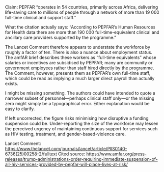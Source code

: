 Claim: PEPFAR “operates in 54 countries, primarily across Africa, delivering life-saving care to millions of people through a network of more than 19 000 full-time clinical and support staff.”

What the citation actually says: “According to PEPFAR’s Human Resources for Health data there are more than 190 000 full-time-equivalent clinical and ancillary care providers supported by the programme.”

The Lancet Comment therefore appears to understate the workforce by roughly a factor of ten. There is also a nuance about employment status. The amfAR brief describes these workers as “full-time equivalents” whose salaries or incentives are subsidised by PEPFAR; many are community or government employees rather than staff hired directly by the programme. The Comment, however, presents them as PEPFAR’s own full-time staff, which could be read as implying a much larger direct payroll than actually exists.

I might be missing something. The authors could have intended to quote a narrower subset of personnel—perhaps clinical staff only—or the missing zero might simply be a typographical error. Either explanation would be easy to clarify.

If left uncorrected, the figure risks minimising how disruptive a funding suspension could be. Under-reporting the size of the workforce may lessen the perceived urgency of maintaining continuous support for services such as HIV testing, treatment, and gender-based-violence care. 


Lancet Comment: https://www.thelancet.com/journals/lancet/article/PIIS0140-6736(25)00258-2/fulltext
Cited source: https://www.amfar.org/press-releases/trump-administrations-order-requiring-immediate-suspension-of-all-hiv-services-provided-by-pepfar-will-place-lives-at-risk/

